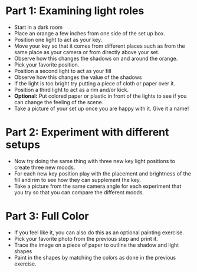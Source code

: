 # Part 1: Examining light roles
- Start in a dark room
- Place an orange a few inches from one side of the set up box.
- Position one light to act as your key.
- Move your key so that it comes from different places such as from the same place as your camera or from directly above your set.
- Observe how this changes the shadows on and around the orange.
- Pick your favorite position.
- Position a second light to act as your fill
- Observe how this changes the value of the shadows
- If the light is too bright try putting a piece of cloth or paper over it.
- Position a third light to act as a rim and/or kick.
- **Optional:** Put colored paper or plastic in front of the lights to see if you can change the feeling of the scene.
- Take a picture of your set up once you are happy with it. Give it a name!

# Part 2: Experiment with different setups

- Now try doing the same thing with three new key light positions to create three new moods.
- For each new key position play with the placement and brightness of the fill and rim to see how they can supplement the key.
- Take a picture from the same camera angle for each experiment that you try so that you can compare the different moods.

# Part 3: Full Color
- If you feel like it, you can also do this as an optional painting exercise.
- Pick your favorite photo from the previous step and print it.
- Trace the image on a piece of paper to outline the shadow and light shapes
- Paint in the shapes by matching the colors as done in the previous exercise.
